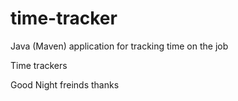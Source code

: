# time-tracker
Java (Maven) application for tracking time on the job

Time trackers

Good Night freinds thanks
